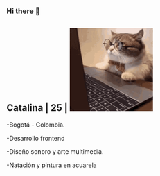 ### Hi there 👋

## Catalina | 25 |  ![Image text](https://github.com/catalinaquinteror/catalinaquinteror/blob/main/gatinho-gato.png)

-Bogotá - Colombia.

-Desarrollo frontend

-Diseño sonoro y arte multimedia.

-Natación y pintura en acuarela


<!--
**catds/catds** is a ✨ _special_ ✨ repository because its `README.md` (this file) appears on your GitHub profile.

Here are some ideas to get you started:

- 🌱 I’m currently learning frontend development in Laboratoria
- 
-->
